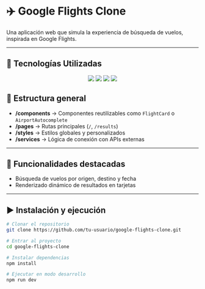 # ✈️ Google Flights Clone

Una aplicación web que simula la experiencia de búsqueda de vuelos, inspirada en Google Flights.

---

## 🚀 Tecnologías Utilizadas

<div align="center">
  
  <img src="https://img.shields.io/badge/-React-61DAFB?style=for-the-badge&logo=react&logoColor=black" />
  <img src="https://img.shields.io/badge/-Next.js-000000?style=for-the-badge&logo=next.js" />
  <img src="https://img.shields.io/badge/-TailwindCSS-38B2AC?style=for-the-badge&logo=tailwind-css&logoColor=white" />
  <img src="https://img.shields.io/badge/-JavaScript-F7DF1E?style=for-the-badge&logo=javascript&logoColor=black" />

</div>

## 📂 Estructura general

- **/components** → Componentes reutilizables como `FlightCard` o `AirportAutocomplete`
- **/pages** → Rutas principales (`/`, `/results`)
- **/styles** → Estilos globales y personalizados
- **/services** → Lógica de conexión con APIs externas

---

## 🧠 Funcionalidades destacadas

- Búsqueda de vuelos por origen, destino y fecha
- Renderizado dinámico de resultados en tarjetas

---

## ▶️ Instalación y ejecución

```bash
# Clonar el repositorio
git clone https://github.com/tu-usuario/google-flights-clone.git

# Entrar al proyecto
cd google-flights-clone

# Instalar dependencias
npm install

# Ejecutar en modo desarrollo
npm run dev